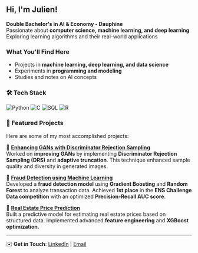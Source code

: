 ## Hi, I'm Julien!  

**Double Bachelor's in AI & Economy - Dauphine**  
Passionate about **computer science, machine learning, and deep learning**  
Exploring learning algorithms and their real-world applications  

###  What You'll Find Here  
-  Projects in **machine learning, deep learning, and data science**  
- Experiments in **programming and modeling**  
- Studies and notes on AI concepts

### 🛠️ Tech Stack

![Python](https://img.shields.io/badge/Python-3776AB?style=for-the-badge&logo=python&logoColor=white)
![C](https://img.shields.io/badge/C-00599C?style=for-the-badge&logo=c&logoColor=white)
![SQL](https://img.shields.io/badge/SQL-4479A1?style=for-the-badge&logo=postgresql&logoColor=white)
![R](https://img.shields.io/badge/R-276DC3?style=for-the-badge&logo=r&logoColor=white)

### 📌 Featured Projects

Here are some of my most accomplished projects:

🔹 **[Enhancing GANs with Discriminator Rejection Sampling](https://github.com/julber95/gan-drs-enhancement-DL)**  
Worked on **improving GANs** by implementing **Discriminator Rejection Sampling (DRS)** and **adaptive  truncation**. This technique enhanced sample quality and diversity in generated images.

🔹 **[Fraud Detection using Machine Learning](https://github.com/julber95/fraud-detection-ML)**  
Developed a **fraud detection model** using **Gradient Boosting** and **Random Forest** to analyze transaction data. Achieved **1st place** in the **ENS Challenge Data competition** with an optimized **Precision-Recall AUC score**.

🔹 **[Real Estate Price Prediction](https://github.com/julber95/house-price-prediction-ML)**  
Built a predictive model for estimating real estate prices based on structured data. Implemented advanced **feature engineering** and **XGBoost optimization**.

---

✉️ **Get in Touch**: 
[LinkedIn](https://www.linkedin.com/in/julien-bernardi-746140252/) | [Email](mailto:julien.bernardi-pellegrino@dauphine.eu)
